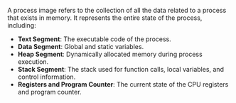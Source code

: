 
A process image refers to the collection of all the data related to a process that exists in memory. It represents the entire state of the process, including:

- **Text Segment**: The executable code of the process.
- **Data Segment**: Global and static variables.
- **Heap Segment**: Dynamically allocated memory during process execution.
- **Stack Segment**: The stack used for function calls, local variables, and control information.
- **Registers and Program Counter**: The current state of the CPU registers and program counter.
